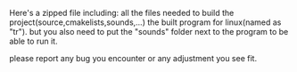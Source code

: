 Here's a zipped file including:
  all the files needed to build the project(source,cmakelists,sounds,...)
  the built program for linux(named as "tr"). but you also need to put the "sounds" folder next to the program to be able to run it.
  
  
please report any bug you encounter or any adjustment you see fit.
  
